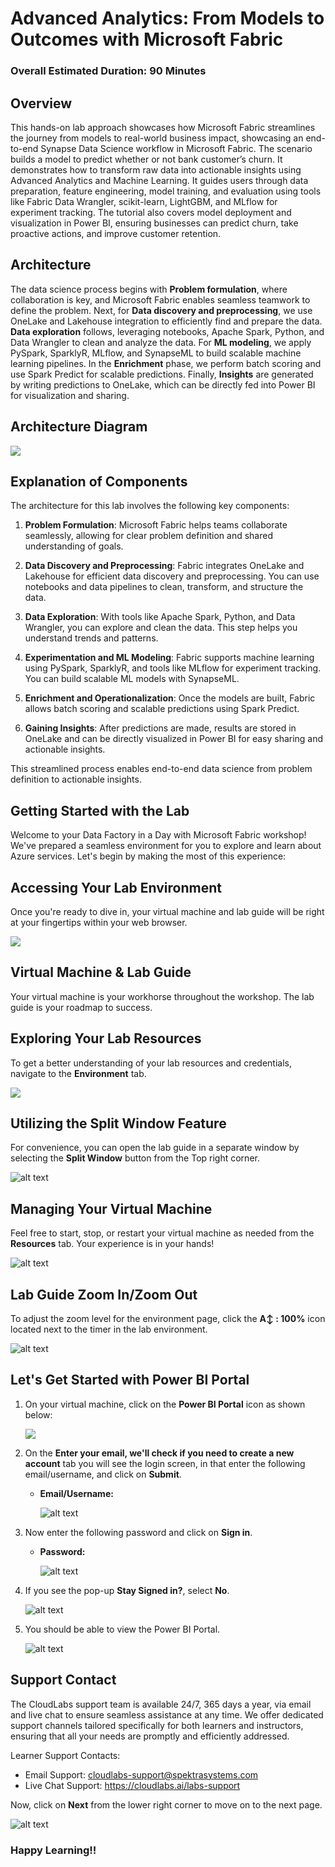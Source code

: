 # **Advanced Analytics: From Models to Outcomes with Microsoft Fabric**

### Overall Estimated Duration: 90 Minutes

## Overview

This hands-on lab approach showcases how Microsoft Fabric streamlines the journey from models to real-world business impact, showcasing an end-to-end Synapse Data Science workflow in Microsoft Fabric. The scenario builds a model to predict whether or not bank customer’s churn. It demonstrates how to transform raw data into actionable insights using Advanced Analytics and Machine Learning. It guides users through data preparation, feature engineering, model training, and evaluation using tools like Fabric Data Wrangler, scikit-learn, LightGBM, and MLflow for experiment tracking. The tutorial also covers model deployment and visualization in Power BI, ensuring businesses can predict churn, take proactive actions, and improve customer retention. 

## Architecture

The data science process begins with **Problem formulation**, where collaboration is key, and Microsoft Fabric enables seamless teamwork to define the problem. Next, for **Data discovery and preprocessing**, we use OneLake and Lakehouse integration to efficiently find and prepare the data. **Data exploration** follows, leveraging notebooks, Apache Spark, Python, and Data Wrangler to clean and analyze the data. For **ML modeling**, we apply PySpark, SparklyR, MLflow, and SynapseML to build scalable machine learning pipelines. In the **Enrichment** phase, we perform batch scoring and use Spark Predict for scalable predictions. Finally, **Insights** are generated by writing predictions to OneLake, which can be directly fed into Power BI for visualization and sharing.

## Architecture Diagram

![](./images/data-science-process.png)

## Explanation of Components

The architecture for this lab involves the following key components:

1. **Problem Formulation**: Microsoft Fabric helps teams collaborate seamlessly, allowing for clear problem definition and shared understanding of goals.

2. **Data Discovery and Preprocessing**: Fabric integrates OneLake and Lakehouse for efficient data discovery and preprocessing. You can use notebooks and data pipelines to clean, transform, and structure the data.

3. **Data Exploration**: With tools like Apache Spark, Python, and Data Wrangler, you can explore and clean the data. This step helps you understand trends and patterns.

4. **Experimentation and ML Modeling**: Fabric supports machine learning using PySpark, SparklyR, and tools like MLflow for experiment tracking. You can build scalable ML models with SynapseML.

5. **Enrichment and Operationalization**: Once the models are built, Fabric allows batch scoring and scalable predictions using Spark Predict.

6. **Gaining Insights**: After predictions are made, results are stored in OneLake and can be directly visualized in Power BI for easy sharing and actionable insights.

This streamlined process enables end-to-end data science from problem definition to actionable insights.

## Getting Started with the Lab
 
Welcome to your Data Factory in a Day with Microsoft Fabric workshop! We've prepared a seamless environment for you to explore and learn about Azure services. Let's begin by making the most of this experience:

## Accessing Your Lab Environment
 
Once you're ready to dive in, your virtual machine and lab guide will be right at your fingertips within your web browser.
 
![](./Media/23042025(2).png)

## Virtual Machine & Lab Guide
 
Your virtual machine is your workhorse throughout the workshop. The lab guide is your roadmap to success.
 
## Exploring Your Lab Resources
 
To get a better understanding of your lab resources and credentials, navigate to the **Environment** tab.
 
![](./Media/23042025(3).png)
 
## Utilizing the Split Window Feature
 
For convenience, you can open the lab guide in a separate window by selecting the **Split Window** button from the Top right corner.
 
![alt text](image-9.png)
 
## Managing Your Virtual Machine
 
Feel free to start, stop, or restart your virtual machine as needed from the **Resources** tab. Your experience is in your hands!
 
![alt text](image-10.png)

## Lab Guide Zoom In/Zoom Out

To adjust the zoom level for the environment page, click the **A↕ : 100%** icon located next to the timer in the lab environment.

![alt text](image-11.png)

## Let's Get Started with Power BI Portal
 
1. On your virtual machine, click on the **Power BI Portal** icon as shown below:
 
   ![](./Media/23042025(6).png)

2. On the **Enter your email, we'll check if you need to create a new account** tab you will see the login screen, in that enter the following email/username, and click on **Submit**.
 
   - **Email/Username:** <inject key="AzureAdUserEmail"></inject>
 
     ![alt text](image-12.png)
 
3. Now enter the following password and click on **Sign in**.
 
   - **Password:** <inject key="AzureAdUserPassword"></inject>
 
     ![alt text](image-13.png)
     
1. If you see the pop-up **Stay Signed in?**, select **No**.

   ![alt text](image-14.png)

1. You should be able to view the Power BI Portal.

   ![alt text](image-15.png)
   
## Support Contact
 
The CloudLabs support team is available 24/7, 365 days a year, via email and live chat to ensure seamless assistance at any time. We offer dedicated support channels tailored specifically for both learners and instructors, ensuring that all your needs are promptly and efficiently addressed.

Learner Support Contacts:
- Email Support: cloudlabs-support@spektrasystems.com
- Live Chat Support: https://cloudlabs.ai/labs-support

Now, click on **Next** from the lower right corner to move on to the next page.
 
![alt text](image-8.png)

### Happy Learning!!
